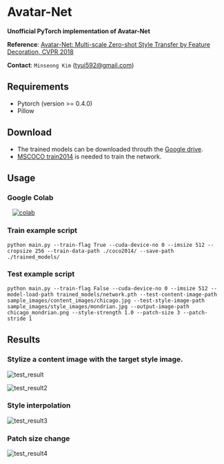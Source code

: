 Avatar-Net
==

**Unofficial PyTorch implementation of Avatar-Net**

**Reference**: [Avatar-Net: Multi-scale Zero-shot Style Transfer by Feature Decoration, CVPR 2018](https://arxiv.org/abs/1805.03857)

**Contact**: `Minseong Kim` (tyui592@gmail.com) 

Requirements
--
* Pytorch (version >= 0.4.0)
* Pillow

Download
--
* The trained models can be downloaded throuth the [Google drive](https://drive.google.com/drive/folders/1JDgn5oO11AWnbpUxpyrdPe_pYwgfGhSu?usp=sharing).
* [MSCOCO train2014](http://cocodataset.org/#download) is needed to train the network.

Usage
--

### Google Colab
&nbsp;&nbsp; [![colab](https://camo.githubusercontent.com/52feade06f2fecbf006889a904d221e6a730c194/68747470733a2f2f636f6c61622e72657365617263682e676f6f676c652e636f6d2f6173736574732f636f6c61622d62616467652e737667)](https://colab.research.google.com/github/tyui592/Avatar-Net_Pytorch/blob/master/Avatar_Net_evaluate.ipynb)

### Train example script

```
python main.py --train-flag True --cuda-device-no 0 --imsize 512 --cropsize 256 --train-data-path ./coco2014/ --save-path ./trained_models/
```

### Test example script

```
python main.py --train-flag False --cuda-device-no 0 --imsize 512 --model-load-path trained_models/network.pth --test-content-image-path sample_images/content_images/chicago.jpg --test-style-image-path sample_images/style_images/mondrian.jpg --output-image-path chicago_mondrian.png --style-strength 1.0 --patch-size 3 --patch-stride 1
```

Results
--

### Stylize a content image with the target style image.


![test_result](https://github.com/tyui592/Avatar-Net_Pytorch/blob/master/sample_images/test_results/chicago_mondrian.png)


![test_result2](https://github.com/tyui592/Avatar-Net_Pytorch/blob/master/sample_images/test_results/cornell_candy.png)

### Style interpolation


![test_result3](https://github.com/tyui592/Avatar-Net_Pytorch/blob/master/sample_images/test_results/chicago_abstraction_style-interpolation.png)

### Patch size change


![test_result4](https://github.com/tyui592/Avatar-Net_Pytorch/blob/master/sample_images/test_results/chicago_abstraction_patch-size.png)
